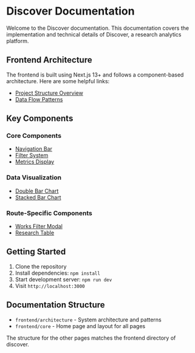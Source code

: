 # Discover Documentation

Welcome to the Discover documentation. This documentation covers the implementation and technical details of Discover, a research analytics platform.

## Frontend Architecture

The frontend is built using Next.js 13+ and follows a component-based architecture. Here are some helpful links:

- [Project Structure Overview](frontend/architecture/project-structure.md)
- [Data Flow Patterns](frontend/architecture/data-flow.md)

## Key Components

### Core Components
- [Navigation Bar](frontend/components/NavBar.md)
- [Filter System](frontend/components/Filter.md)
- [Metrics Display](frontend/components/MetricsCountTable.md)

### Data Visualization
- [Double Bar Chart](frontend/components/charts/DoubleBarChart.md)
- [Stacked Bar Chart](frontend/components/charts/StackedBarChart.md)

### Route-Specific Components
- [Works Filter Modal](frontend/app/routes/works/components/FilterModal.md)
- [Research Table](frontend/app/routes/works/components/ResearchTable.md)

## Getting Started

1. Clone the repository
2. Install dependencies: `npm install`
3. Start development server: `npm run dev`
4. Visit `http://localhost:3000`

## Documentation Structure


  - `frontend/architecture` - System architecture and patterns
  - `frontend/core` - Home page and layout for all pages

The structure for the other pages matches the frontend directory of discover.